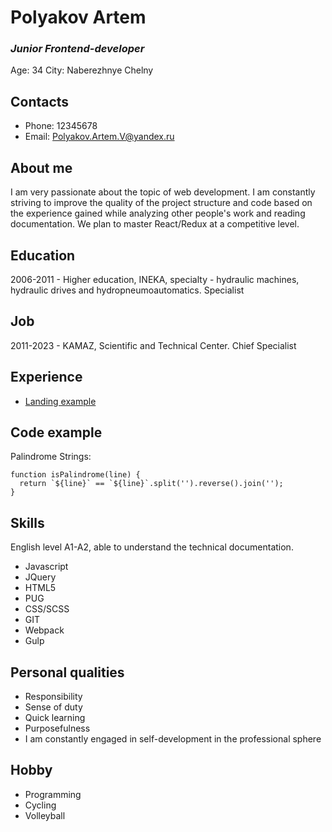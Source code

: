 # Polyakov Artem
### _Junior Frontend-developer_
Age: 34
City: Naberezhnye Chelny

## Contacts
- Phone: 12345678
- Email: Polyakov.Artem.V@yandex.ru

## About me
I am very passionate about the topic of web development. I am constantly striving to improve the quality of the project structure and code based on the experience gained while analyzing other people's work and reading documentation. We plan to master React/Redux at a competitive level.

## Education
2006-2011 - Higher education, INEKA, specialty - hydraulic machines, hydraulic drives and hydropneumoautomatics. Specialist

## Job
2011-2023 - KAMAZ, Scientific and Technical Center. Chief Specialist

## Experience
- [Landing example](https://github.com/polyakov-artem/landing-example)

## Code example
Palindrome Strings:

```
function isPalindrome(line) {
  return `${line}` == `${line}`.split('').reverse().join('');
}
```

## Skills
English level A1-A2, able to understand the technical documentation.
- Javascript
- JQuery
- HTML5
- PUG
- CSS/SCSS
- GIT
- Webpack
- Gulp

## Personal qualities
- Responsibility
- Sense of duty
- Quick learning
- Purposefulness
- I am constantly engaged in self-development in the professional sphere

## Hobby
- Programming
- Cycling
- Volleyball